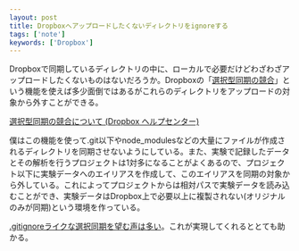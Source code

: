 ```yaml
---
layout: post
title: Dropboxへアップロードしたくないディレクトリをignoreする
tags: ['note']
keywords: ['Dropbox']
---
```


Dropboxで同期しているディレクトリの中に、ローカルで必要だけどわざわざアップロードしたくないものはないだろうか。Dropboxの「[選択型同期の競合](https://www.dropbox.com/ja/help/1946)」という機能を使えば多少面倒ではあるがこれらのディレクトリをアップロードの対象から外すことができる。

[選択型同期の競合について (Dropbox ヘルプセンター)](https://www.dropbox.com/ja/help/1946)

僕はこの機能を使って.git以下やnode\_modulesなどの大量にファイルが作成されるディレクトリを同期させないようにしている。また、実験で記録したデータとその解析を行うプロジェクトは1対多になることがよくあるので、プロジェクト以下に実験データへのエイリアスを作成して、このエイリアスを同期の対象から外している。これによってプロジェクトからは相対パスで実験データを読み込むことができ、実験データはDropbox上で必要以上に複製されない(オリジナルのみが同期)という環境を作っている。

[.gitignoreライクな選択同期を望む声は多い](https://www.dropboxforum.com/hc/en-us/community/posts/201289669-Ignore-folder-without-selective-sync-)。これが実現してくれるととても助かる。